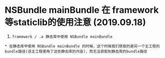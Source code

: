 # NSBundle mainBundle 在 framework等staticlib的使用注意 (2019.09.18)

1. `framework / .a 静态库中使用 NSBundle mainBundle`
```
* 在静态库中使用 NSBundle mainBundle 的时候，这个时候我们获取的是另一个主工程的bundle路径(该主工程使用了这些静态库的内容)，而无法获取到静态库的bundle路径
```
